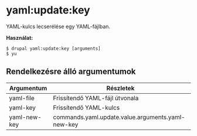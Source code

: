 # yaml:update:key
YAML-kulcs lecserélése egy YAML-fájlban.

**Használat:**
```
$ drupal yaml:update:key [arguments]
$ yu  
```

## Rendelkezésre álló argumentumok
Argumentum | Részletek
---------|-------------
yaml-file | Frissítendő YAML-fájl útvonala
yaml-key | Frissítendő YAML-kulcs
yaml-new-key | commands.yaml.update.value.arguments.yaml-new-key
